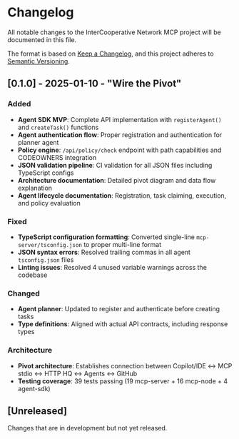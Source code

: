 # Changelog

All notable changes to the InterCooperative Network MCP project will be documented in this file.

The format is based on [Keep a Changelog](https://keepachangelog.com/en/1.0.0/),
and this project adheres to [Semantic Versioning](https://semver.org/spec/v2.0.0.html).

## [0.1.0] - 2025-01-10 - "Wire the Pivot"

### Added
- **Agent SDK MVP**: Complete API implementation with `registerAgent()` and `createTask()` functions
- **Agent authentication flow**: Proper registration and authentication for planner agent
- **Policy engine**: `/api/policy/check` endpoint with path capabilities and CODEOWNERS integration
- **JSON validation pipeline**: CI validation for all JSON files including TypeScript configs
- **Architecture documentation**: Detailed pivot diagram and data flow explanation
- **Agent lifecycle documentation**: Registration, task claiming, execution, and policy evaluation

### Fixed
- **TypeScript configuration formatting**: Converted single-line `mcp-server/tsconfig.json` to proper multi-line format
- **JSON syntax errors**: Resolved trailing commas in all agent `tsconfig.json` files
- **Linting issues**: Resolved 4 unused variable warnings across the codebase

### Changed
- **Agent planner**: Updated to register and authenticate before creating tasks
- **Type definitions**: Aligned with actual API contracts, including response types

### Architecture
- **Pivot architecture**: Establishes connection between Copilot/IDE ↔ MCP stdio ↔ HTTP HQ ↔ Agents ↔ GitHub
- **Testing coverage**: 39 tests passing (19 mcp-server + 16 mcp-node + 4 agent-sdk)

## [Unreleased]

Changes that are in development but not yet released.